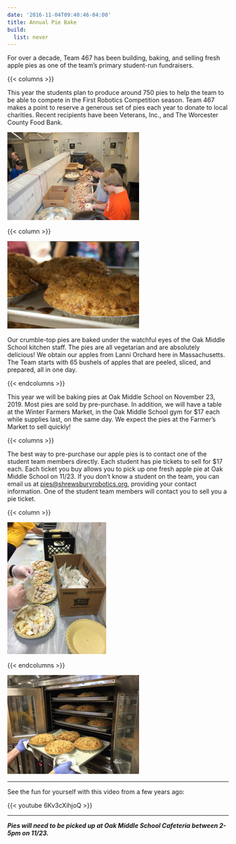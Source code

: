 ```yaml
---
date: '2016-11-04T09:40:46-04:00'
title: Annual Pie Bake
build:
  list: never
---
```


For over a decade, Team 467 has been building, baking, and selling fresh apple pies as one of the team’s primary student-run fundraisers.

{{< columns >}}

This year the students plan to produce around 750 pies to help the team to be able to compete in the First Robotics Competition season. Team 467 makes a point to reserve a generous set of pies each year to donate to local charities. Recent recipients have been Veterans, Inc., and The Worcester County Food Bank.

![Apple Peeling](Apple-Peeling.jpg)

{{< column >}}

![Apple Pie](Apple-Pie.jpg)

Our crumble-top pies are baked under the watchful eyes of the Oak Middle School kitchen staff. The pies are all vegetarian and are absolutely delicious! We obtain our apples from Lanni Orchard here in Massachusetts. The Team starts with 65 bushels of apples that are peeled, sliced, and prepared, all in one day.

{{< endcolumns >}}

This year we will be baking pies at Oak Middle School on November 23, 2019. Most pies are sold by pre-purchase. In addition, we will have a table at the Winter Farmers Market, in the Oak Middle School gym for $17 each while supplies last, on the same day. We expect the pies at the Farmer’s Market to sell quickly!

{{< columns >}}

The best way to pre-purchase our apple pies is to contact one of the student team members directly. Each student has pie tickets to sell for $17 each. Each ticket you buy allows you to pick up one fresh apple pie at Oak Middle School on 11/23. If you don’t know a student on the team, you can email us at [pies@shrewsburyrobotics.org](mailto:pies@shrewsburyrobotics.org), providing your contact information. One of the student team members will contact you to sell you a pie ticket.

{{< column >}}

![Pie Assembly](Pie-Assembly.jpg)

{{< endcolumns >}}

![Pies coming out of Oven](Oven.jpg)

***
See the fun for yourself with this video from a few years ago:

{{< youtube 6Kv3cXihjoQ >}}

***

***Pies will need to be picked up at Oak Middle School Cafeteria between 2-5pm on 11/23.***



